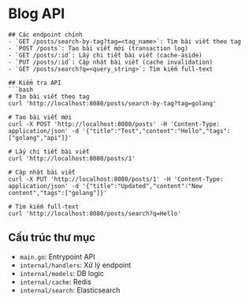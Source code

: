 # Blog API
```
## Các endpoint chính
- `GET /posts/search-by-tag?tag=<tag_name>`: Tìm bài viết theo tag
- `POST /posts`: Tạo bài viết mới (transaction log)
- `GET /posts/:id`: Lấy chi tiết bài viết (cache-aside)
- `PUT /posts/:id`: Cập nhật bài viết (cache invalidation)
- `GET /posts/search?q=<query_string>`: Tìm kiếm full-text

## Kiểm tra API
```bash
# Tìm bài viết theo tag
curl 'http://localhost:8080/posts/search-by-tag?tag=golang'

# Tạo bài viết mới
curl -X POST 'http://localhost:8080/posts' -H 'Content-Type: application/json' -d '{"title":"Test","content":"Hello","tags":["golang","api"]}'

# Lấy chi tiết bài viết
curl 'http://localhost:8080/posts/1'

# Cập nhật bài viết
curl -X PUT 'http://localhost:8080/posts/1' -H 'Content-Type: application/json' -d '{"title":"Updated","content":"New content","tags":["golang"]}'

# Tìm kiếm full-text
curl 'http://localhost:8080/posts/search?q=Hello'
```

## Cấu trúc thư mục
- `main.go`: Entrypoint API
- `internal/handlers`: Xử lý endpoint
- `internal/models`: DB logic
- `internal/cache`: Redis
- `internal/search`: Elasticsearch
